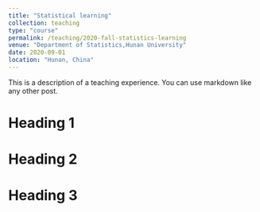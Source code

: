 ```yaml
---
title: "Statistical learning"
collection: teaching
type: "course"
permalink: /teaching/2020-fall-statistics-learning
venue: "Department of Statistics,Hunan University"
date: 2020-09-01
location: "Hunan, China"
---
```


This is a description of a teaching experience. You can use markdown like any other post.

Heading 1
======

Heading 2
======

Heading 3
======
